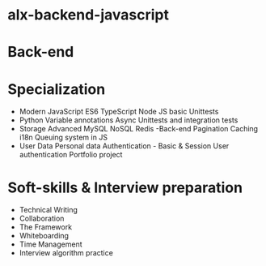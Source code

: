 # alx-backend-javascript
# Back-end
# Specialization
- Modern JavaScript
  ES6
  TypeScript
  Node JS basic
  Unittests
- Python
    Variable annotations
    Async
    Unittests and integration tests
- Storage
    Advanced MySQL
    NoSQL
    Redis
-Back-end
    Pagination
    Caching
    i18n
    Queuing system in JS
- User Data
    Personal data
    Authentication - Basic & Session
    User authentication
    Portfolio project

# Soft-skills & Interview preparation
- Technical Writing
- Collaboration
- The Framework
- Whiteboarding
- Time Management
- Interview algorithm practice

